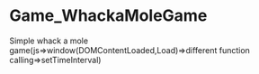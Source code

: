 # Game_WhackaMoleGame
Simple whack a mole game(js=>window(DOMContentLoaded,Load)=>different function calling=>setTimeInterval)
